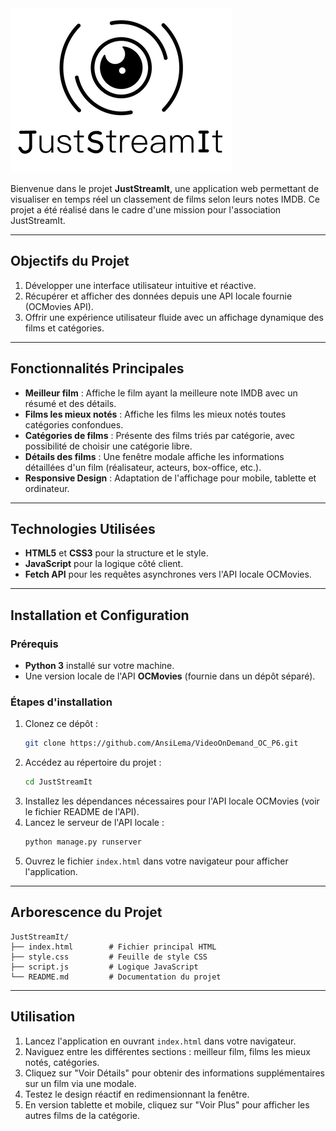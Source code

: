 <img src="img\logo.png">

Bienvenue dans le projet **JustStreamIt**, une application web permettant de visualiser en temps réel un classement de films selon leurs notes IMDB. Ce projet a été réalisé dans le cadre d'une mission pour l'association JustStreamIt.

---

## Objectifs du Projet

1. Développer une interface utilisateur intuitive et réactive.
2. Récupérer et afficher des données depuis une API locale fournie (OCMovies API).
3. Offrir une expérience utilisateur fluide avec un affichage dynamique des films et catégories.

---

## Fonctionnalités Principales

- **Meilleur film** : Affiche le film ayant la meilleure note IMDB avec un résumé et des détails.
- **Films les mieux notés** : Affiche les films les mieux notés toutes catégories confondues.
- **Catégories de films** : Présente des films triés par catégorie, avec possibilité de choisir une catégorie libre.
- **Détails des films** : Une fenêtre modale affiche les informations détaillées d'un film (réalisateur, acteurs, box-office, etc.).
- **Responsive Design** : Adaptation de l'affichage pour mobile, tablette et ordinateur.

---

## Technologies Utilisées

- **HTML5** et **CSS3** pour la structure et le style.
- **JavaScript** pour la logique côté client.
- **Fetch API** pour les requêtes asynchrones vers l'API locale OCMovies.

---

## Installation et Configuration

### Prérequis

- **Python 3** installé sur votre machine.
- Une version locale de l'API **OCMovies** (fournie dans un dépôt séparé).

### Étapes d'installation

1. Clonez ce dépôt :
   ```bash
   git clone https://github.com/AnsiLema/VideoOnDemand_OC_P6.git
   ```
2. Accédez au répertoire du projet :
   ```bash
   cd JustStreamIt
   ```
5. Installez les dépendances nécessaires pour l'API locale OCMovies (voir le fichier README de l'API).
6. Lancez le serveur de l'API locale :
   ```bash
   python manage.py runserver
   ```
7. Ouvrez le fichier `index.html` dans votre navigateur pour afficher l'application.

---

## Arborescence du Projet

```
JustStreamIt/
├── index.html        # Fichier principal HTML
├── style.css         # Feuille de style CSS
├── script.js         # Logique JavaScript
└── README.md         # Documentation du projet
```

---

## Utilisation

1. Lancez l'application en ouvrant `index.html` dans votre navigateur.
2. Naviguez entre les différentes sections : meilleur film, films les mieux notés, catégories.
3. Cliquez sur "Voir Détails" pour obtenir des informations supplémentaires sur un film via une modale.
4. Testez le design réactif en redimensionnant la fenêtre.
5. En version tablette et mobile, cliquez sur "Voir Plus" pour afficher les autres films de la catégorie.